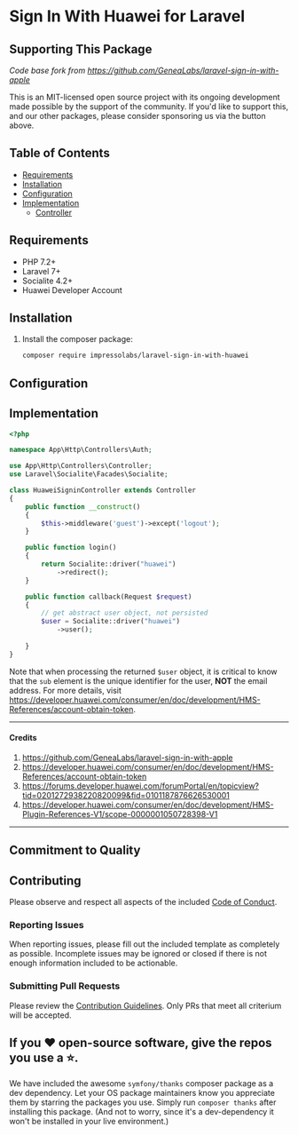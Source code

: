 
# Sign In With Huawei for Laravel


## Supporting This Package
*Code base fork from https://github.com/GeneaLabs/laravel-sign-in-with-apple*

This is an MIT-licensed open source project with its ongoing development made possible by the support of the community. If you'd like to support this, and our other packages, please consider sponsoring us via the button above.

## Table of Contents
- [Requirements](#Requirements)
- [Installation](#Installation)
- [Configuration](#Configuration)
- [Implementation](#Implementation)
  - [Controller](#Controller)

<a name="Requirements"></a>
## Requirements

- PHP 7.2+
- Laravel 7+
- Socialite 4.2+
- Huawei Developer Account

<a name="Installation"></a>
## Installation

1. Install the composer package:
    ```sh
    composer require impressolabs/laravel-sign-in-with-huawei
    ```

<a name="Configuration"></a>
## Configuration

<a name="Implementation"></a>
## Implementation

```php
<?php

namespace App\Http\Controllers\Auth;

use App\Http\Controllers\Controller;
use Laravel\Socialite\Facades\Socialite;

class HuaweiSigninController extends Controller
{
    public function __construct()
    {
        $this->middleware('guest')->except('logout');
    }

    public function login()
    {
        return Socialite::driver("huawei")
            ->redirect();
    }

    public function callback(Request $request)
    {
        // get abstract user object, not persisted
        $user = Socialite::driver("huawei")
            ->user();
        
    }
}
```

Note that when processing the returned `$user` object, it is critical to know that the `sub` element is the unique identifier for the user, **NOT** the email address. For more details, visit https://developer.huawei.com/consumer/en/doc/development/HMS-References/account-obtain-token.

----------

#### Credits
1. https://github.com/GeneaLabs/laravel-sign-in-with-apple
2. https://developer.huawei.com/consumer/en/doc/development/HMS-References/account-obtain-token
3. https://forums.developer.huawei.com/forumPortal/en/topicview?tid=0201272938220820099&fid=0101187876626530001
4. https://developer.huawei.com/consumer/en/doc/development/HMS-Plugin-References-V1/scope-0000001050728398-V1

----------

## Commitment to Quality

## Contributing
Please observe and respect all aspects of the included [Code of Conduct](https://github.com/IMPRESSOLABS/laravel-sign-in-with-huawei/blob/master/CODE_OF_CONDUCT.md).

### Reporting Issues
When reporting issues, please fill out the included template as completely as
possible. Incomplete issues may be ignored or closed if there is not enough
information included to be actionable.

### Submitting Pull Requests
Please review the [Contribution Guidelines](https://github.com/IMPRESSOLABS/laravel-sign-in-with-huawei/blob/master/CONTRIBUTING.md). Only PRs that meet all criterium will be accepted.

## If you ❤️ open-source software, give the repos you use a ⭐️.
We have included the awesome `symfony/thanks` composer package as a dev dependency. Let your OS package maintainers know you appreciate them by starring the packages you use. Simply run `composer thanks` after installing this package. (And not to worry, since it's a dev-dependency it won't be installed in your live environment.)
